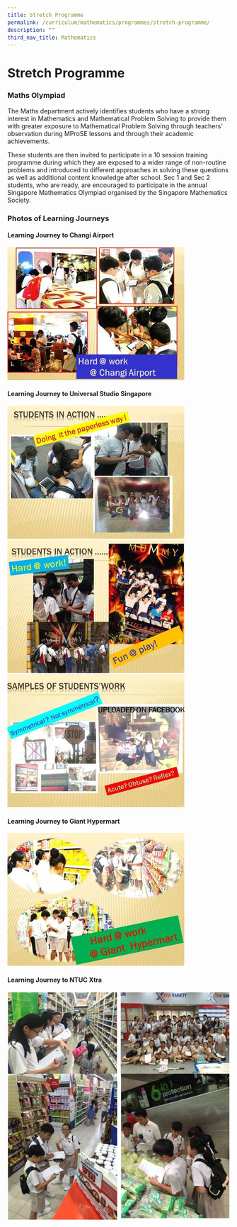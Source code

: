 ```yaml
---
title: Stretch Programme
permalink: /curriculum/mathematics/programmes/stretch-programme/
description: ""
third_nav_title: Mathematics
---
```

Stretch Programme
=================

### Maths Olympiad


The Maths department actively identifies students who have a strong interest in Mathematics and Mathematical Problem Solving to provide them with greater exposure to Mathematical Problem Solving through teachers' observation during MProSE lessons and through their academic achievements.  

These students are then invited to participate in a 10 session training programme during which they are exposed to a wider range of non-routine problems and introduced to different approaches in solving these questions as well as additional content knowledge after school. Sec 1 and Sec 2 students, who are ready, are encouraged to participate in the annual Singapore Mathematics Olympiad organised by the Singapore Mathematics Society.


### Photos of Learning Journeys

#### Learning Journey to Changi Airport

![](/images/01.jpg)


#### Learning Journey to Universal Studio Singapore

![](/images/02.jpg)
![](/images/03.jpg)
![](/images/04.jpg)


#### Learning Journey to Giant Hypermart

![](/images/06.jpg)

#### Learning Journey to NTUC Xtra

![](/images/learning%20journey%20to%20ntuc%20xtra.png)